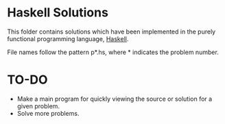 # Haskell Solutions
This folder contains solutions which have been implemented in the purely functional programming language, [Haskell](http://www.haskell.org/haskellwiki/Haskell).

File names follow the pattern p\*.hs, where \* indicates the problem number.

# TO-DO
* Make a main program for quickly viewing the source or solution for a given problem.
* Solve more problems.
